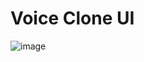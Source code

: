 # Voice Clone UI
![image](https://github.com/stefonalfaro/Voice-Cloning-UI/assets/45152948/e2f2158b-9eea-4fab-ac00-77da08a61643)
